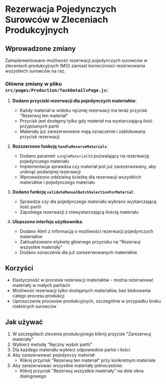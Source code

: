 # Rezerwacja Pojedynczych Surowców w Zleceniach Produkcyjnych

## Wprowadzone zmiany

Zaimplementowano możliwość rezerwacji pojedynczych surowców w zleceniach produkcyjnych (MO) zamiast konieczności rezerwowania wszystkich surowców na raz.

### Główne zmiany w pliku `src/pages/Production/TaskDetailsPage.js`:

1. **Dodano przyciski rezerwacji dla pojedynczych materiałów**:
   - Każdy materiał w widoku ręcznej rezerwacji ma teraz przycisk "Rezerwuj ten materiał"
   - Przycisk jest dostępny tylko gdy materiał ma wystarczającą ilość przypisanych partii
   - Materiały już zarezerwowane mają oznaczenie i zablokowany przycisk rezerwacji

2. **Rozszerzono funkcję `handleReserveMaterials`**:
   - Dodano parametr `singleMaterialId` pozwalający na rezerwację pojedynczego materiału
   - Implementacja sprawdza czy materiał jest już zarezerwowany, aby uniknąć podwójnej rezerwacji
   - Wprowadzono oddzielną ścieżkę dla rezerwacji wszystkich materiałów i pojedynczego materiału

3. **Dodano funkcję `validateManualBatchSelectionForMaterial`**:
   - Sprawdza czy dla pojedynczego materiału wybrano wystarczającą ilość partii
   - Zapobiega rezerwacji z niewystarczającą ilością materiału

4. **Ulepszono interfejs użytkownika**:
   - Dodano Alert z informacją o możliwości rezerwacji pojedynczych materiałów
   - Zaktualizowano etykietę głównego przycisku na "Rezerwuj wszystkie materiały"
   - Dodano oznaczenia dla już zarezerwowanych materiałów

## Korzyści

- Elastyczność w procesie rezerwacji materiałów - można rezerwować materiały w małych partiach
- Możliwość rezerwacji tylko dostępnych materiałów, bez blokowania całego procesu produkcji
- Uproszczenie procesów produkcyjnych, szczególnie w przypadku braku niektórych surowców

## Jak używać

1. W szczegółach zlecenia produkcyjnego kliknij przycisk "Zarezerwuj materiały"
2. Wybierz metodę "Ręczny wybór partii"
3. Dla każdego materiału wybierz odpowiednie partie i ilości
4. Aby zarezerwować pojedynczy materiał:
   - Kliknij przycisk "Rezerwuj ten materiał" przy konkretnym materiale
5. Aby zarezerwować wszystkie materiały jednocześnie:
   - Kliknij przycisk "Rezerwuj wszystkie materiały" na dole okna dialogowego 